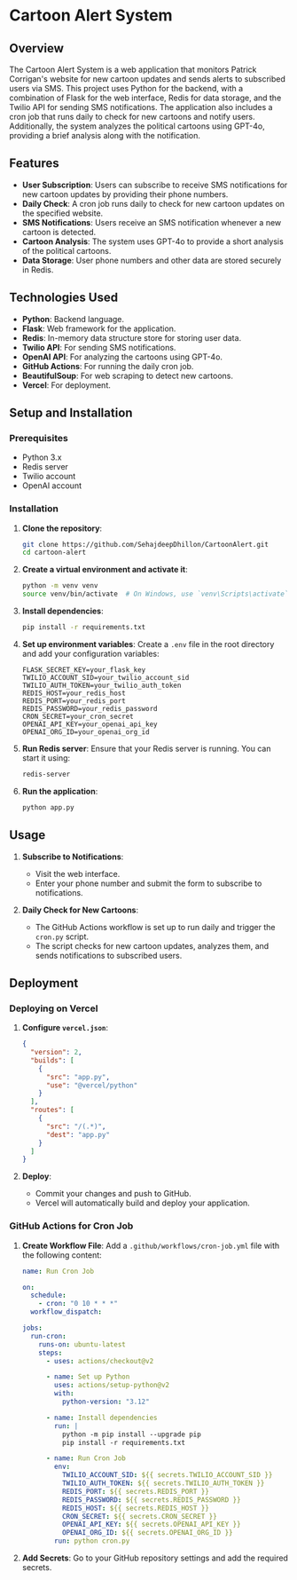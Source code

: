 # Cartoon Alert System

## Overview

The Cartoon Alert System is a web application that monitors Patrick Corrigan's website for new cartoon updates and sends alerts to subscribed users via SMS. This project uses Python for the backend, with a combination of Flask for the web interface, Redis for data storage, and the Twilio API for sending SMS notifications. The application also includes a cron job that runs daily to check for new cartoons and notify users. Additionally, the system analyzes the political cartoons using GPT-4o, providing a brief analysis along with the notification.

## Features

- **User Subscription**: Users can subscribe to receive SMS notifications for new cartoon updates by providing their phone numbers.
- **Daily Check**: A cron job runs daily to check for new cartoon updates on the specified website.
- **SMS Notifications**: Users receive an SMS notification whenever a new cartoon is detected.
- **Cartoon Analysis**: The system uses GPT-4o to provide a short analysis of the political cartoons.
- **Data Storage**: User phone numbers and other data are stored securely in Redis.

## Technologies Used

- **Python**: Backend language.
- **Flask**: Web framework for the application.
- **Redis**: In-memory data structure store for storing user data.
- **Twilio API**: For sending SMS notifications.
- **OpenAI API**: For analyzing the cartoons using GPT-4o.
- **GitHub Actions**: For running the daily cron job.
- **BeautifulSoup**: For web scraping to detect new cartoons.
- **Vercel**: For deployment.

## Setup and Installation

### Prerequisites

- Python 3.x
- Redis server
- Twilio account
- OpenAI account

### Installation

1. **Clone the repository**:

   ```bash
   git clone https://github.com/SehajdeepDhillon/CartoonAlert.git
   cd cartoon-alert
   ```

2. **Create a virtual environment and activate it**:

   ```bash
   python -m venv venv
   source venv/bin/activate  # On Windows, use `venv\Scripts\activate`
   ```

3. **Install dependencies**:

   ```bash
   pip install -r requirements.txt
   ```

4. **Set up environment variables**: Create a `.env` file in the root directory and add your configuration variables:

   ```plaintext
   FLASK_SECRET_KEY=your_flask_key
   TWILIO_ACCOUNT_SID=your_twilio_account_sid
   TWILIO_AUTH_TOKEN=your_twilio_auth_token
   REDIS_HOST=your_redis_host
   REDIS_PORT=your_redis_port
   REDIS_PASSWORD=your_redis_password
   CRON_SECRET=your_cron_secret
   OPENAI_API_KEY=your_openai_api_key
   OPENAI_ORG_ID=your_openai_org_id
   ```

5. **Run Redis server**: Ensure that your Redis server is running. You can start it using:

   ```bash
   redis-server
   ```

6. **Run the application**:

   ```bash
   python app.py
   ```

## Usage

1. **Subscribe to Notifications**:

   - Visit the web interface.
   - Enter your phone number and submit the form to subscribe to notifications.

2. **Daily Check for New Cartoons**:
   - The GitHub Actions workflow is set up to run daily and trigger the `cron.py` script.
   - The script checks for new cartoon updates, analyzes them, and sends notifications to subscribed users.

## Deployment

### Deploying on Vercel

1. **Configure `vercel.json`**:

   ```json
   {
     "version": 2,
     "builds": [
       {
         "src": "app.py",
         "use": "@vercel/python"
       }
     ],
     "routes": [
       {
         "src": "/(.*)",
         "dest": "app.py"
       }
     ]
   }
   ```

2. **Deploy**:
   - Commit your changes and push to GitHub.
   - Vercel will automatically build and deploy your application.

### GitHub Actions for Cron Job

1. **Create Workflow File**: Add a `.github/workflows/cron-job.yml` file with the following content:

   ```yaml
   name: Run Cron Job

   on:
     schedule:
       - cron: "0 10 * * *"
     workflow_dispatch:

   jobs:
     run-cron:
       runs-on: ubuntu-latest
       steps:
         - uses: actions/checkout@v2

         - name: Set up Python
           uses: actions/setup-python@v2
           with:
             python-version: "3.12"

         - name: Install dependencies
           run: |
             python -m pip install --upgrade pip
             pip install -r requirements.txt

         - name: Run Cron Job
           env:
             TWILIO_ACCOUNT_SID: ${{ secrets.TWILIO_ACCOUNT_SID }}
             TWILIO_AUTH_TOKEN: ${{ secrets.TWILIO_AUTH_TOKEN }}
             REDIS_PORT: ${{ secrets.REDIS_PORT }}
             REDIS_PASSWORD: ${{ secrets.REDIS_PASSWORD }}
             REDIS_HOST: ${{ secrets.REDIS_HOST }}
             CRON_SECRET: ${{ secrets.CRON_SECRET }}
             OPENAI_API_KEY: ${{ secrets.OPENAI_API_KEY }}
             OPENAI_ORG_ID: ${{ secrets.OPENAI_ORG_ID }}
           run: python cron.py
   ```

2. **Add Secrets**: Go to your GitHub repository settings and add the required secrets.
